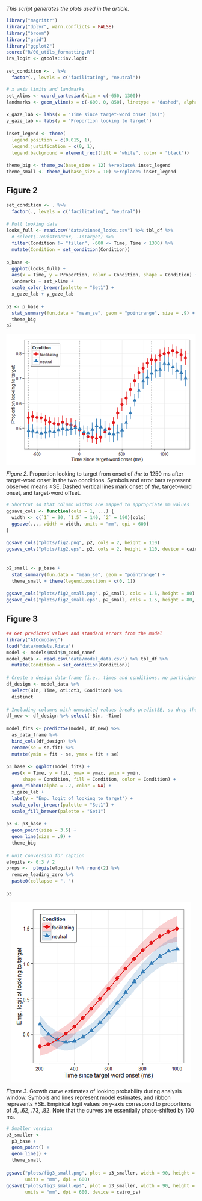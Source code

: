 
_This script generates the plots used in the article._





```r
library("magrittr")
library("dplyr", warn.conflicts = FALSE)
library("broom")
library("grid")
library("ggplot2")
source("R/00_utils_formatting.R")
inv_logit <- gtools::inv.logit

set_condition <- . %>% 
  factor(., levels = c("facilitating", "neutral"))
```



```r
# x axis limits and landmarks
set_xlims <- coord_cartesian(xlim = c(-650, 1300))
landmarks <- geom_vline(x = c(-600, 0, 850), linetype = "dashed", alpha = .5)

x_gaze_lab <- labs(x = "Time since target-word onset (ms)")
y_gaze_lab <- labs(y = "Proportion looking to target")

inset_legend <- theme(
  legend.position = c(0.015, 1),
  legend.justification = c(0, 1),
  legend.background = element_rect(fill = "white", color = "black"))

theme_big <- theme_bw(base_size = 12) %+replace% inset_legend
theme_small <- theme_bw(base_size = 10) %+replace% inset_legend
```


## Figure 2


```r
set_condition <- . %>% 
  factor(., levels = c("facilitating", "neutral"))

# Full looking data
looks_full <- read.csv("data/binned_looks.csv") %>% tbl_df %>%
  # select(-ToDistractor, -ToTarget) %>%
  filter(Condition != "filler", -600 <= Time, Time < 1300) %>%
  mutate(Condition = set_condition(Condition))

p_base <- 
  ggplot(looks_full) +
  aes(x = Time, y = Proportion, color = Condition, shape = Condition) +
  landmarks + set_xlims +
  scale_color_brewer(palette = "Set1") +
  x_gaze_lab + y_gaze_lab

p2 <- p_base + 
  stat_summary(fun.data = "mean_se", geom = "pointrange", size = .9) + 
  theme_big
p2
```

<img src="plots_files/figure-html/unnamed-chunk-1-1.png" title="" alt="" style="display: block; margin: auto;" />

_Figure 2._ Proportion looking to target from onset of _the_ to 1250 ms after 
target-word onset in the two conditions. Symbols and error bars represent 
observed means ±SE. Dashed vertical lines mark onset of _the_, target-word 
onset, and target-word offset.


```r
# Shortcut so that column widths are mapped to appropriate mm values
ggsave_cols <- function(cols = 1, ...) {
  width <- c(`1` = 90, `1.5` = 140, `2` = 190)[cols]
  ggsave(..., width = width, units = "mm", dpi = 600)
}

ggsave_cols("plots/fig2.png", p2, cols = 2, height = 110)
ggsave_cols("plots/fig2.eps", p2, cols = 2, height = 110, device = cairo_ps)


p2_small <- p_base + 
  stat_summary(fun.data = "mean_se", geom = "pointrange") + 
  theme_small + theme(legend.position = c(0, 1))

ggsave_cols("plots/fig2_small.png", p2_small, cols = 1.5, height = 80)
ggsave_cols("plots/fig2_small.eps", p2_small, cols = 1.5, height = 80, device = cairo_ps)
```





## Figure 3


```r
## Get predicted values and standard errors from the model
library("AICcmodavg")
load("data/models.Rdata")
model <- models$main$m_cond_ranef
model_data <- read.csv("data/model_data.csv") %>% tbl_df %>% 
  mutate(Condition = set_condition(Condition))

# Create a design data-frame (i.e., times and conditions, no participants)
df_design <- model_data %>% 
  select(Bin, Time, ot1:ot3, Condition) %>% 
  distinct

# Including columns with unmodeled values breaks predictSE, so drop those.
df_new <- df_design %>% select(-Bin, -Time)

model_fits <- predictSE(model, df_new) %>% 
  as_data_frame %>% 
  bind_cols(df_design) %>% 
  rename(se = se.fit) %>% 
  mutate(ymin = fit - se, ymax = fit + se)

p3_base <- ggplot(model_fits) + 
  aes(x = Time, y = fit, ymax = ymax, ymin = ymin, 
      shape = Condition, fill = Condition, color = Condition) + 
  geom_ribbon(alpha = .2, color = NA) + 
  x_gaze_lab + 
  labs(y = "Emp. logit of looking to target") +
  scale_color_brewer(palette = "Set1") + 
  scale_fill_brewer(palette = "Set1")

p3 <- p3_base + 
  geom_point(size = 3.5) + 
  geom_line(size = .9) + 
  theme_big

# unit conversion for caption
elogits <- 0:3 / 2
props <-  plogis(elogits) %>% round(2) %>% 
  remove_leading_zero %>% 
  paste0(collapse = ", ")

p3
```

<img src="plots_files/figure-html/unnamed-chunk-3-1.png" title="" alt="" style="display: block; margin: auto;" />

_Figure 3._ Growth curve estimates of looking probability during analysis window. Symbols and lines represent model estimates, and ribbon represents ±SE. Empirical logit values on y-axis correspond to proportions of .5, .62, .73, .82. Note that the curves are essentially phase-shifted by 100 ms.




```r
# Smaller version
p3_smaller <- 
  p3_base + 
  geom_point() + 
  geom_line() + 
  theme_small

ggsave("plots/fig3_small.png", plot = p3_smaller, width = 90, height = 90, 
       units = "mm", dpi = 600)
ggsave("plots/fig3_small.eps", plot = p3_smaller, width = 90, height = 90, 
       units = "mm", dpi = 600, device = cairo_ps)
```

